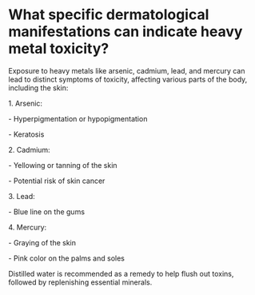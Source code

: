 # What specific dermatological manifestations can indicate heavy metal toxicity?

Exposure to heavy metals like arsenic, cadmium, lead, and mercury can lead to distinct symptoms of toxicity, affecting various parts of the body, including the skin:

1\. Arsenic:

\- Hyperpigmentation or hypopigmentation

\- Keratosis

2\. Cadmium:

\- Yellowing or tanning of the skin

\- Potential risk of skin cancer

3\. Lead:

\- Blue line on the gums

4\. Mercury:

\- Graying of the skin

\- Pink color on the palms and soles

Distilled water is recommended as a remedy to help flush out toxins, followed by replenishing essential minerals.